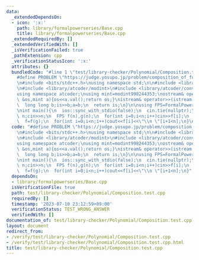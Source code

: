 ```yaml
---
data:
  _extendedDependsOn:
  - icon: ':x:'
    path: library/formalpowerseries/Base.cpp
    title: library/formalpowerseries/Base.cpp
  _extendedRequiredBy: []
  _extendedVerifiedWith: []
  _isVerificationFailed: true
  _pathExtension: cpp
  _verificationStatusIcon: ':x:'
  attributes: {}
  bundledCode: "#line 1 \"test/library-checker/Polynomial/Composition.test.cpp\"\n\
    #define PROBLEM \"https://judge.yosupo.jp/problem/composition_of_formal_power_series\"\
    \n#include <bits/stdc++.h>\nusing namespace std;\n\n#include <library/formalpowerseries/Base.cpp>\n\
    \n#include <library/atcoder/modint>\n#include <library/atcoder/convolution>\n\
    using namespace atcoder;\nusing mint=modint998244353;\nostream& operator<<(ostream\
    \ &os,mint a){os<<a.val();return os;}\nistream& operator>>(istream &is,mint &a){\n\
    \  long long b;is>>b;a=b;\n  return is;\n}\n\nusing FPS=FormalPowerSeries<mint,8000>;\n\
    \nint main(){\n  ios::sync_with_stdio(false);\n  cin.tie(nullptr);\n  \n  int\
    \ n;cin>>n;\n  FPS f(n),g(n);\n  for(int i=0;i<n;i++)cin>>f[i];\n  for(int i=0;i<n;i++)cin>>g[i];\n\
    \  f=f(g);\n  for(int i=0;i<n;i++)cout<<f[i]<<\"\\n \"[i+1<n];\n}\n"
  code: "#define PROBLEM \"https://judge.yosupo.jp/problem/composition_of_formal_power_series\"\
    \n#include <bits/stdc++.h>\nusing namespace std;\n\n#include <library/formalpowerseries/Base.cpp>\n\
    \n#include <library/atcoder/modint>\n#include <library/atcoder/convolution>\n\
    using namespace atcoder;\nusing mint=modint998244353;\nostream& operator<<(ostream\
    \ &os,mint a){os<<a.val();return os;}\nistream& operator>>(istream &is,mint &a){\n\
    \  long long b;is>>b;a=b;\n  return is;\n}\n\nusing FPS=FormalPowerSeries<mint,8000>;\n\
    \nint main(){\n  ios::sync_with_stdio(false);\n  cin.tie(nullptr);\n  \n  int\
    \ n;cin>>n;\n  FPS f(n),g(n);\n  for(int i=0;i<n;i++)cin>>f[i];\n  for(int i=0;i<n;i++)cin>>g[i];\n\
    \  f=f(g);\n  for(int i=0;i<n;i++)cout<<f[i]<<\"\\n \"[i+1<n];\n}"
  dependsOn:
  - library/formalpowerseries/Base.cpp
  isVerificationFile: true
  path: test/library-checker/Polynomial/Composition.test.cpp
  requiredBy: []
  timestamp: '2023-07-10 23:12:59+09:00'
  verificationStatus: TEST_WRONG_ANSWER
  verifiedWith: []
documentation_of: test/library-checker/Polynomial/Composition.test.cpp
layout: document
redirect_from:
- /verify/test/library-checker/Polynomial/Composition.test.cpp
- /verify/test/library-checker/Polynomial/Composition.test.cpp.html
title: test/library-checker/Polynomial/Composition.test.cpp
---
```

